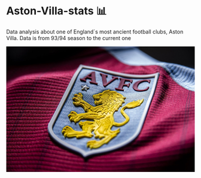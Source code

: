 # Aston-Villa-stats 📊
Data analysis about one of England´s most ancient football clubs, Aston Villa. Data is from 93/94 season to the current one

![Image Alt text](https://github.com/LucasVCorrea/Aston-Villa-stats/blob/main/imagenes/villapic.jpg?raw=true)

